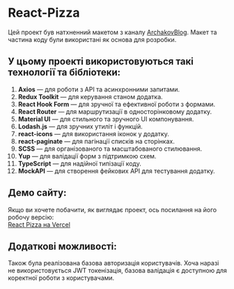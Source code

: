 # React-Pizza

Цей проект був натхненний макетом з каналу [ArchakovBlog](https://www.youtube.com/@ArchakovBlog). Макет та частина коду були використані як основа для розробки.

## У цьому проекті використовуються такі технології та бібліотеки:

1. **Axios** — для роботи з API та асинхронними запитами.
2. **Redux Toolkit** — для керування станом додатка.
3. **React Hook Form** — для зручної та ефективної роботи з формами.
4. **React Router** — для маршрутизації в односторінковому додатку.
5. **Material UI** — для стильного та зручного UI компонування.
6. **Lodash.js** — для зручних утиліт і функцій.
7. **react-icons** — для використання іконок у додатку.
8. **react-paginate** — для пагінації списків на сторінках.
9. **SCSS** — для організованого та масштабованого стилювання.
10. **Yup** — для валідації форм з підтримкою схем.
11. **TypeScript** — для надійної типізації коду.
12. **MockAPI** — для створення фейкових API для тестування додатку.

## Демо сайту:

Якщо ви хочете побачити, як виглядає проект, ось посилання на його робочу версію:  
[React Pizza на Vercel](https://react-pizaa.vercel.app/)

## Додаткові можливості:

Також була реалізована базова авторизація користувачів. Хоча наразі не використовується JWT токенізація, базова валідація є доступною для коректної роботи з користувачами.
